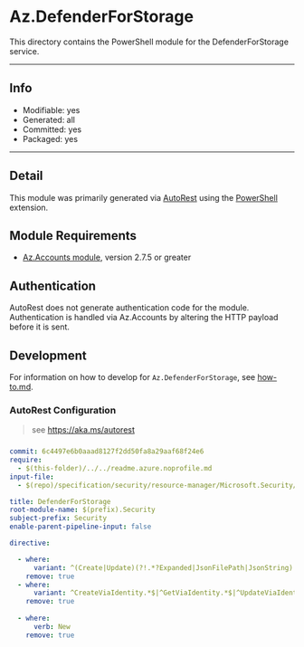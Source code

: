 <!-- region Generated -->
# Az.DefenderForStorage
This directory contains the PowerShell module for the DefenderForStorage service.

---
## Info
- Modifiable: yes
- Generated: all
- Committed: yes
- Packaged: yes

---
## Detail
This module was primarily generated via [AutoRest](https://github.com/Azure/autorest) using the [PowerShell](https://github.com/Azure/autorest.powershell) extension.

## Module Requirements
- [Az.Accounts module](https://www.powershellgallery.com/packages/Az.Accounts/), version 2.7.5 or greater

## Authentication
AutoRest does not generate authentication code for the module. Authentication is handled via Az.Accounts by altering the HTTP payload before it is sent.

## Development
For information on how to develop for `Az.DefenderForStorage`, see [how-to.md](how-to.md).
<!-- endregion -->

### AutoRest Configuration
> see https://aka.ms/autorest

###
``` yaml
commit: 6c4497e6b0aaad8127f2dd50fa8a29aaf68f24e6
require:
  - $(this-folder)/../../readme.azure.noprofile.md
input-file:
  - $(repo)/specification/security/resource-manager/Microsoft.Security/preview/2022-12-01-preview/defenderForStorageSettings.json

title: DefenderForStorage
root-module-name: $(prefix).Security
subject-prefix: Security
enable-parent-pipeline-input: false

directive:  

  - where:
      variant: ^(Create|Update)(?!.*?Expanded|JsonFilePath|JsonString)
    remove: true
  - where:
      variant: ^CreateViaIdentity.*$|^GetViaIdentity.*$|^UpdateViaIdentityExpanded.*$
    remove: true
  
  - where:
      verb: New
    remove: true

```

